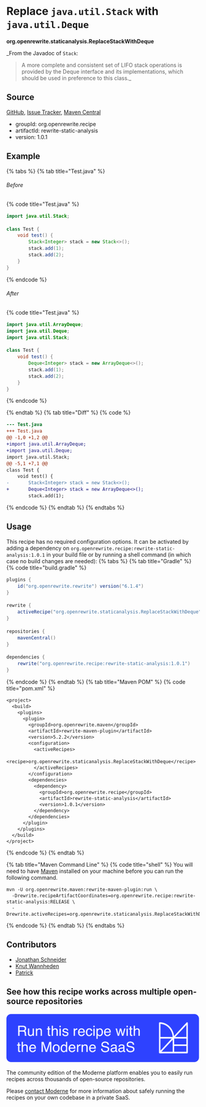 # Replace `java.util.Stack` with `java.util.Deque`

**org.openrewrite.staticanalysis.ReplaceStackWithDeque**

_From the Javadoc of `Stack`:
> A more complete and consistent set of LIFO stack operations is provided by the Deque interface and its implementations, which should be used in preference to this class._

## Source

[GitHub](https://github.com/openrewrite/rewrite-static-analysis/blob/main/src/main/java/org/openrewrite/staticanalysis/ReplaceStackWithDeque.java), [Issue Tracker](https://github.com/openrewrite/rewrite-static-analysis/issues), [Maven Central](https://central.sonatype.com/artifact/org.openrewrite.recipe/rewrite-static-analysis/1.0.1/jar)

* groupId: org.openrewrite.recipe
* artifactId: rewrite-static-analysis
* version: 1.0.1

## Example


{% tabs %}
{% tab title="Test.java" %}

###### Before
{% code title="Test.java" %}
```java
import java.util.Stack;

class Test {
    void test() {
        Stack<Integer> stack = new Stack<>();
        stack.add(1);
        stack.add(2);
    }
}
```
{% endcode %}

###### After
{% code title="Test.java" %}
```java
import java.util.ArrayDeque;
import java.util.Deque;
import java.util.Stack;

class Test {
    void test() {
        Deque<Integer> stack = new ArrayDeque<>();
        stack.add(1);
        stack.add(2);
    }
}
```
{% endcode %}

{% endtab %}
{% tab title="Diff" %}
{% code %}
```diff
--- Test.java
+++ Test.java
@@ -1,0 +1,2 @@
+import java.util.ArrayDeque;
+import java.util.Deque;
import java.util.Stack;
@@ -5,1 +7,1 @@
class Test {
    void test() {
-       Stack<Integer> stack = new Stack<>();
+       Deque<Integer> stack = new ArrayDeque<>();
        stack.add(1);
```
{% endcode %}
{% endtab %}
{% endtabs %}


## Usage

This recipe has no required configuration options. It can be activated by adding a dependency on `org.openrewrite.recipe:rewrite-static-analysis:1.0.1` in your build file or by running a shell command (in which case no build changes are needed): 
{% tabs %}
{% tab title="Gradle" %}
{% code title="build.gradle" %}
```groovy
plugins {
    id("org.openrewrite.rewrite") version("6.1.4")
}

rewrite {
    activeRecipe("org.openrewrite.staticanalysis.ReplaceStackWithDeque")
}

repositories {
    mavenCentral()
}

dependencies {
    rewrite("org.openrewrite.recipe:rewrite-static-analysis:1.0.1")
}
```
{% endcode %}
{% endtab %}
{% tab title="Maven POM" %}
{% code title="pom.xml" %}
```markup
<project>
  <build>
    <plugins>
      <plugin>
        <groupId>org.openrewrite.maven</groupId>
        <artifactId>rewrite-maven-plugin</artifactId>
        <version>5.2.2</version>
        <configuration>
          <activeRecipes>
            <recipe>org.openrewrite.staticanalysis.ReplaceStackWithDeque</recipe>
          </activeRecipes>
        </configuration>
        <dependencies>
          <dependency>
            <groupId>org.openrewrite.recipe</groupId>
            <artifactId>rewrite-static-analysis</artifactId>
            <version>1.0.1</version>
          </dependency>
        </dependencies>
      </plugin>
    </plugins>
  </build>
</project>
```
{% endcode %}
{% endtab %}

{% tab title="Maven Command Line" %}
{% code title="shell" %}
You will need to have [Maven](https://maven.apache.org/download.cgi) installed on your machine before you can run the following command.

```shell
mvn -U org.openrewrite.maven:rewrite-maven-plugin:run \
  -Drewrite.recipeArtifactCoordinates=org.openrewrite.recipe:rewrite-static-analysis:RELEASE \
  -Drewrite.activeRecipes=org.openrewrite.staticanalysis.ReplaceStackWithDeque
```
{% endcode %}
{% endtab %}
{% endtabs %}

## Contributors
* [Jonathan Schneider](jkschneider@gmail.com)
* [Knut Wannheden](knut@moderne.io)
* [Patrick](patway99@gmail.com)


## See how this recipe works across multiple open-source repositories

[![Moderne Link Image](/.gitbook/assets/ModerneRecipeButton.png)](https://app.moderne.io/recipes/org.openrewrite.staticanalysis.ReplaceStackWithDeque)

The community edition of the Moderne platform enables you to easily run recipes across thousands of open-source repositories.

Please [contact Moderne](https://moderne.io/product) for more information about safely running the recipes on your own codebase in a private SaaS.
